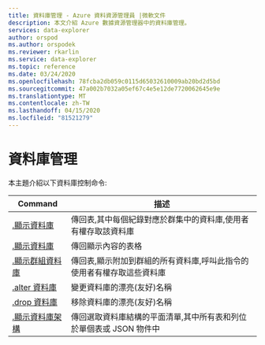 ```yaml
---
title: 資料庫管理 - Azure 資料資源管理員 |微軟文件
description: 本文介紹 Azure 數據資源管理器中的資料庫管理。
services: data-explorer
author: orspod
ms.author: orspodek
ms.reviewer: rkarlin
ms.service: data-explorer
ms.topic: reference
ms.date: 03/24/2020
ms.openlocfilehash: 78fcba2db059c0115d65032610009ab20bd2d5bd
ms.sourcegitcommit: 47a002b7032a05ef67c4e5e12de7720062645e9e
ms.translationtype: MT
ms.contentlocale: zh-TW
ms.lasthandoff: 04/15/2020
ms.locfileid: "81521279"
---
```

# <a name="databases-management"></a>資料庫管理

本主題介紹以下資料庫控制命令:

|Command |描述 |
|--------|------------|
|[.顯示資料庫](show-databases.md) |傳回表,其中每個紀錄對應於群集中的資料庫,使用者有權存取該資料庫|
|[.顯示資料庫](show-database.md) |傳回顯示內容的表格 |
|[.顯示群組資料庫](show-cluster-database.md) |傳回表,顯示附加到群組的所有資料庫,呼叫此指令的使用者有權存取這些資料庫 |
|[.alter 資料庫](alter-database.md) |變更資料庫的漂亮(友好)名稱 |
|[.drop 資料庫](drop-database.md) |移除資料庫的漂亮(友好)名稱 |
|[.顯示資料庫架構](show-schema-database.md) |傳回選取資料庫結構的平面清單,其中所有表和列位於單個表或 JSON 物件中 |